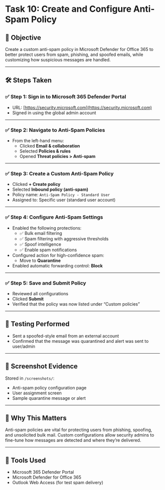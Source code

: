 # Task 10: Create and Configure Anti-Spam Policy

## 📨 Objective
Create a custom anti-spam policy in Microsoft Defender for Office 365 to better protect users from spam, phishing, and spoofed emails, while customizing how suspicious messages are handled.

---

## 🛠️ Steps Taken

### ✅ Step 1: Sign in to Microsoft 365 Defender Portal
- URL: [https://security.microsoft.com](https://security.microsoft.com)
- Signed in using the global admin account

---

### ✅ Step 2: Navigate to Anti-Spam Policies
- From the left-hand menu:
  - Clicked **Email & collaboration**
  - Selected **Policies & rules**
  - Opened **Threat policies > Anti-spam**

---

### ✅ Step 3: Create a Custom Anti-Spam Policy
- Clicked **+ Create policy**
- Selected **Inbound policy (anti-spam)**
- Policy name: `Anti-Spam Policy - Standard User`
- Assigned to: Specific user (standard user account)

---

### ✅ Step 4: Configure Anti-Spam Settings
- Enabled the following protections:
  - ✅ Bulk email filtering
  - ✅ Spam filtering with aggressive thresholds
  - ✅ Spoof intelligence
  - ✅ Enable spam notifications
- Configured action for high-confidence spam:
  - Move to **Quarantine**
- Enabled automatic forwarding control: **Block**

---

### ✅ Step 5: Save and Submit Policy
- Reviewed all configurations
- Clicked **Submit**
- Verified that the policy was now listed under “Custom policies”

---

## 🧪 Testing Performed
- Sent a spoofed-style email from an external account
- Confirmed that the message was quarantined and alert was sent to user/admin

---

## 📸 Screenshot Evidence
Stored in `/screenshots/`:
- Anti-spam policy configuration page
- User assignment screen
- Sample quarantine message or alert

---

## 🔐 Why This Matters
Anti-spam policies are vital for protecting users from phishing, spoofing, and unsolicited bulk mail. Custom configurations allow security admins to fine-tune how messages are detected and where they’re delivered.

---

## 🔗 Tools Used
- Microsoft 365 Defender Portal  
- Microsoft Defender for Office 365  
- Outlook Web Access (for test spam delivery)
